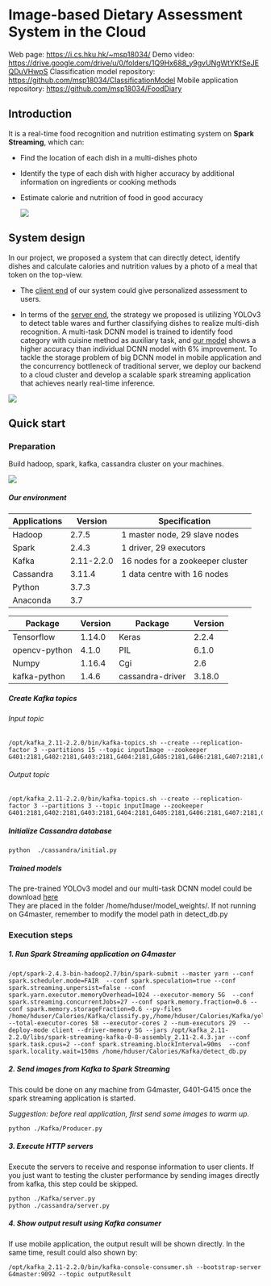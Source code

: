 # Image-based Dietary Assessment System in the Cloud

Web page: https://i.cs.hku.hk/~msp18034/
Demo video: https://drive.google.com/drive/u/0/folders/1Q9Hx688_y9gvUNgWtYKfSeJEQDuVHwpS
Classification model repository: https://github.com/msp18034/ClassificationModel
Mobile application repository: https://github.com/msp18034/FoodDiary


## Introduction

It is a real-time food recognition and nutrition estimating system on  **Spark Streaming**, which can:

- Find the location of each dish in a multi-dishes photo

- Identify the type of each dish with higher accuracy by additional information on ingredients or cooking methods

- Estimate calorie and nutrition of food in good accuracy

  ![](D:\0study\Project\code\Calories\images\objective.png)

## System design

In our project, we proposed a system that can directly detect, identify
dishes and calculate calories and nutrition values by a photo of a meal that token
on the top-view. 

- The [client end](https://github.com/msp18034/FoodDiary) of our system could give personalized
  assessment to users. 

- In terms of the [server end](https://github.com/msp18034/Calories), the strategy we proposed is
  utilizing YOLOv3 to detect table wares and further classifying dishes to
  realize multi-dish recognition. A multi-task DCNN model is trained to identify
  food category with cuisine method as auxiliary task, and [our model](https://github.com/msp18034/ClassificationModel) shows a higher
  accuracy than individual DCNN model with 6% improvement. To tackle the storage
  problem of big DCNN model in mobile application and the concurrency bottleneck
  of traditional server, we deploy our backend to a cloud cluster and develop a
  scalable spark streaming application that achieves nearly real-time inference. 

![](D:\0study\Project\code\Calories\images\workflow.png)



## Quick start

### Preparation

Build hadoop, spark, kafka, cassandra cluster on your machines.

![](D:\0study\Project\code\Calories\images\structure.png)

##### Our environment

| Applications | Version    | Specification                    |
| ------------ | ---------- | -------------------------------- |
| Hadoop       | 2.7.5      | 1 master node, 29 slave nodes    |
| Spark        | 2.4.3      | 1 driver, 29 executors           |
| Kafka        | 2.11-2.2.0 | 16 nodes for a zookeeper cluster |
| Cassandra    | 3.11.4     | 1 data centre with 16 nodes      |
| Python       | 3.7.3      |                                  |
| Anaconda     | 3.7        |                                  |

| Package       | Version | Package          | Version |
| ------------- | ------- | ---------------- | ------- |
| Tensorflow    | 1.14.0  | Keras            | 2.2.4   |
| opencv-python | 4.1.0   | PIL              | 6.1.0   |
| Numpy         | 1.16.4  | Cgi              | 2.6     |
| kafka-python  | 1.4.6   | cassandra-driver | 3.18.0  |



##### Create Kafka topics

###### Input topic

```shell
/opt/kafka_2.11-2.2.0/bin/kafka-topics.sh --create --replication-factor 3 --partitions 15 --topic inputImage --zookeeper G401:2181,G402:2181,G403:2181,G404:2181,G405:2181,G406:2181,G407:2181,G409:2181,G410:2181,G411:2181,G412:2181,G413:2181,G414:2181,G415:2181 
```
###### Output topic

```shell
/opt/kafka_2.11-2.2.0/bin/kafka-topics.sh --create --replication-factor 3 --partitions 3 --topic inputImage --zookeeper G401:2181,G402:2181,G403:2181,G404:2181,G405:2181,G406:2181,G407:2181,G409:2181,G410:2181,G411:2181,G412:2181,G413:2181,G414:2181,G415:2181 
```

##### Initialize Cassandra database

```
python  ./cassandra/initial.py
```

##### Trained models

The pre-trained YOLOv3 model and our multi-task DCNN model could be download [here](https://drive.google.com/drive/folders/1zfG5s2SIJzflJkg7F-ULhEE9NgvPL6vj?usp=sharing)<br>
They are placed in the folder /home/hduser/model_weights/. If not running on G4master, remember to modify the model path in detect_db.py

### Execution steps


##### 1. Run Spark Streaming application on G4master
```shell
/opt/spark-2.4.3-bin-hadoop2.7/bin/spark-submit --master yarn --conf spark.scheduler.mode=FAIR  --conf spark.speculation=true --conf spark.streaming.unpersist=false --conf spark.yarn.executor.memoryOverhead=1024 --executor-memory 5G  --conf spark.streaming.concurrentJobs=27 --conf spark.memory.fraction=0.6 --conf spark.memory.storageFraction=0.6 --py-files /home/hduser/Calories/Kafka/classify.py,/home/hduser/Calories/Kafka/yolov3.py,/home/hduser/Calories/Kafka/volume.py --total-executor-cores 58 --executor-cores 2 --num-executors 29  --deploy-mode client --driver-memory 5G --jars /opt/kafka_2.11-2.2.0/libs/spark-streaming-kafka-0-8-assembly_2.11-2.4.3.jar --conf spark.task.cpus=2 --conf spark.streaming.blockInterval=90ms  --conf spark.locality.wait=150ms /home/hduser/Calories/Kafka/detect_db.py
```

##### 2. Send images from Kafka to Spark Streaming

This could be done on any machine from G4master, G401-G415 once the spark streaming application is started.

*Suggestion: before real application, first send some images to warm up.*

```
python ./Kafka/Producer.py
```

##### 3. Execute HTTP servers

Execute the servers to receive and response information to user clients. If you just want to testing the cluster performance by sending images directly from kafka, this step could be skipped.

```
python ./Kafka/server.py
python ./cassandra/server.py
```

##### 4. Show output result using Kafka consumer

If use mobile application, the output result will be shown directly. In the same time, result could also shown by:

```shell
/opt/kafka_2.11-2.2.0/bin/kafka-console-consumer.sh --bootstrap-server G4master:9092 --topic outputResult
```

